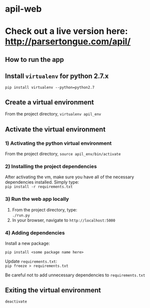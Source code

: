 # apil-web

# Check out a live version here: http://parsertongue.com/apil/
## How to run the app
## Install `virtualenv` for python 2.7.x

`pip install virtualenv --python=python2.7`

## Create a virtual environment

From the project directory, `virtualenv apil_env`
## Activate the virtual environment
### 1) Activating the python virtual environment  

From the project directory, `source apil_env/bin/activate`

### 2) Installing the project dependencies

After activating the vm, make sure you have all of the necessary dependencies installed.  Simply type:  
`pip install -r requirements.txt`

### 3) Run the web app locally

  1. From the project directory, type:  
`./run.py`  
  2. In your browser, navigate to `http://localhost:5000`

### 4) Adding dependencies

Install a new package:  

`pip install <some package name here>`

Update `requirements.txt`:  
`pip freeze > requirements.txt`

Be careful not to add unnecessary dependencies to `requirements.txt`
## Exiting the virtual environment

`deactivate`
